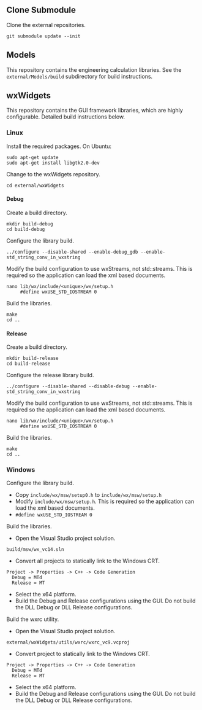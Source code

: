 ## Clone Submodule
Clone the external repositories.
```
git submodule update --init
```

## Models
This repository contains the engineering calculation libraries. See the
`external/Models/build` subdirectory for build instructions.

## wxWidgets
This repository contains the GUI framework libraries, which are highly
configurable. Detailed build instructions below.

### Linux
Install the required packages. On Ubuntu:
```
sudo apt-get update
sudo apt-get install libgtk2.0-dev
```

Change to the wxWidgets repository.
```
cd external/wxWidgets
```

#### Debug
Create a build directory.
```
mkdir build-debug
cd build-debug
```

Configure the library build.
```
../configure --disable-shared --enable-debug_gdb --enable-std_string_conv_in_wxstring
```

Modify the build configuration to use wxStreams, not std::streams. This is
required so the application can load the xml based documents.
```
nano lib/wx/include/<unique>/wx/setup.h
     #define wxUSE_STD_IOSTREAM 0
```

Build the libraries.
```
make
cd ..
```

#### Release
Create a build directory.
```
mkdir build-release
cd build-release
```

Configure the release library build.
```
../configure --disable-shared --disable-debug --enable-std_string_conv_in_wxstring
```

Modify the build configuration to use wxStreams, not std::streams. This is
required so the application can load the xml based documents.
```
nano lib/wx/include/<unique>/wx/setup.h
     #define wxUSE_STD_IOSTREAM 0
```

Build the libraries.
```
make
cd ..
```

### Windows
Configure the library build.
* Copy `include/wx/msw/setup0.h` to `include/wx/msw/setup.h`
* Modify `include/wx/msw/setup.h`. This is required so the application can load
  the xml based documents.
 * `#define wxUSE_STD_IOSTREAM 0`

Build the libraries.
* Open the Visual Studio project solution.
```
build/msw/wx_vc14.sln
```

* Convert all projects to statically link to the Windows CRT.
```
Project -> Properties -> C++ -> Code Generation
  Debug = MTd
  Release = MT
```

* Select the x64 platform.
* Build the Debug and Release configurations using the GUI. Do not build the
  DLL Debug or DLL Release configurations.

Build the wxrc utility.
* Open the Visual Studio project solution.
```
external/wxWidgets/utils/wxrc/wxrc_vc9.vcproj
```

* Convert project to statically link to the Windows CRT.
```
Project -> Properties -> C++ -> Code Generation
  Debug = MTd
  Release = MT
```

* Select the x64 platform.
* Build the Debug and Release configurations using the GUI. Do not build the
  DLL Debug or DLL Release configurations.
